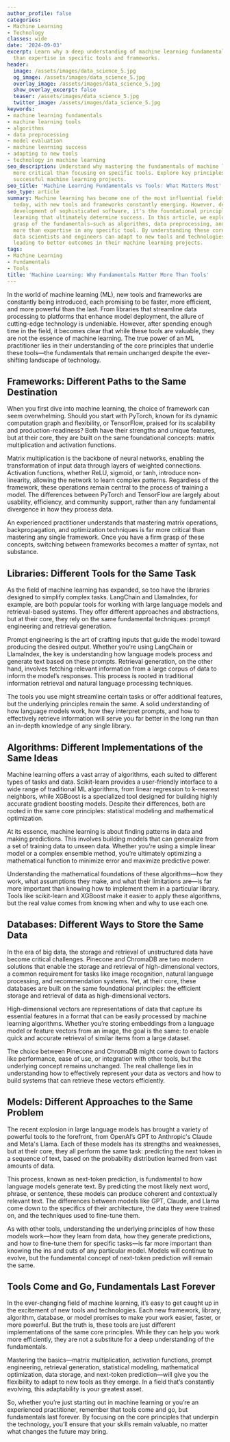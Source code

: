 ```yaml
---
author_profile: false
categories:
- Machine Learning
- Technology
classes: wide
date: '2024-09-03'
excerpt: Learn why a deep understanding of machine learning fundamentals is more valuable
  than expertise in specific tools and frameworks.
header:
  image: /assets/images/data_science_5.jpg
  og_image: /assets/images/data_science_5.jpg
  overlay_image: /assets/images/data_science_5.jpg
  show_overlay_excerpt: false
  teaser: /assets/images/data_science_5.jpg
  twitter_image: /assets/images/data_science_5.jpg
keywords:
- machine learning fundamentals
- machine learning tools
- algorithms
- data preprocessing
- model evaluation
- machine learning success
- adapting to new tools
- technology in machine learning
seo_description: Understand why mastering the fundamentals of machine learning is
  more critical than focusing on specific tools. Explore key principles that drive
  successful machine learning projects.
seo_title: 'Machine Learning Fundamentals vs Tools: What Matters Most'
seo_type: article
summary: Machine learning has become one of the most influential fields in technology
  today, with new tools and frameworks constantly emerging. However, despite the rapid
  development of sophisticated software, it's the foundational principles of machine
  learning that ultimately determine success. In this article, we explore why a strong
  grasp of the fundamentals—such as algorithms, data preprocessing, and model evaluation—matters
  more than expertise in any specific tool. By understanding these core concepts,
  data scientists and engineers can adapt to new tools and technologies more effectively,
  leading to better outcomes in their machine learning projects.
tags:
- Machine Learning
- Fundamentals
- Tools
title: 'Machine Learning: Why Fundamentals Matter More Than Tools'
---
```


In the world of machine learning (ML), new tools and frameworks are constantly being introduced, each promising to be faster, more efficient, and more powerful than the last. From libraries that streamline data processing to platforms that enhance model deployment, the allure of cutting-edge technology is undeniable. However, after spending enough time in the field, it becomes clear that while these tools are valuable, they are not the essence of machine learning. The true power of an ML practitioner lies in their understanding of the core principles that underlie these tools—the fundamentals that remain unchanged despite the ever-shifting landscape of technology.

## Frameworks: Different Paths to the Same Destination

When you first dive into machine learning, the choice of framework can seem overwhelming. Should you start with PyTorch, known for its dynamic computation graph and flexibility, or TensorFlow, praised for its scalability and production-readiness? Both have their strengths and unique features, but at their core, they are built on the same foundational concepts: matrix multiplication and activation functions.

Matrix multiplication is the backbone of neural networks, enabling the transformation of input data through layers of weighted connections. Activation functions, whether ReLU, sigmoid, or tanh, introduce non-linearity, allowing the network to learn complex patterns. Regardless of the framework, these operations remain central to the process of training a model. The differences between PyTorch and TensorFlow are largely about usability, efficiency, and community support, rather than any fundamental divergence in how they process data.

An experienced practitioner understands that mastering matrix operations, backpropagation, and optimization techniques is far more critical than mastering any single framework. Once you have a firm grasp of these concepts, switching between frameworks becomes a matter of syntax, not substance.

## Libraries: Different Tools for the Same Task

As the field of machine learning has expanded, so too have the libraries designed to simplify complex tasks. LangChain and LlamaIndex, for example, are both popular tools for working with large language models and retrieval-based systems. They offer different approaches and abstractions, but at their core, they rely on the same fundamental techniques: prompt engineering and retrieval generation.

Prompt engineering is the art of crafting inputs that guide the model toward producing the desired output. Whether you’re using LangChain or LlamaIndex, the key is understanding how language models process and generate text based on these prompts. Retrieval generation, on the other hand, involves fetching relevant information from a large corpus of data to inform the model’s responses. This process is rooted in traditional information retrieval and natural language processing techniques.

The tools you use might streamline certain tasks or offer additional features, but the underlying principles remain the same. A solid understanding of how language models work, how they interpret prompts, and how to effectively retrieve information will serve you far better in the long run than an in-depth knowledge of any single library.

## Algorithms: Different Implementations of the Same Ideas

Machine learning offers a vast array of algorithms, each suited to different types of tasks and data. Scikit-learn provides a user-friendly interface to a wide range of traditional ML algorithms, from linear regression to k-nearest neighbors, while XGBoost is a specialized tool designed for building highly accurate gradient boosting models. Despite their differences, both are rooted in the same core principles: statistical modeling and mathematical optimization.

At its essence, machine learning is about finding patterns in data and making predictions. This involves building models that can generalize from a set of training data to unseen data. Whether you’re using a simple linear model or a complex ensemble method, you’re ultimately optimizing a mathematical function to minimize error and maximize predictive power.

Understanding the mathematical foundations of these algorithms—how they work, what assumptions they make, and what their limitations are—is far more important than knowing how to implement them in a particular library. Tools like scikit-learn and XGBoost make it easier to apply these algorithms, but the real value comes from knowing when and why to use each one.

## Databases: Different Ways to Store the Same Data

In the era of big data, the storage and retrieval of unstructured data have become critical challenges. Pinecone and ChromaDB are two modern solutions that enable the storage and retrieval of high-dimensional vectors, a common requirement for tasks like image recognition, natural language processing, and recommendation systems. Yet, at their core, these databases are built on the same foundational principles: the efficient storage and retrieval of data as high-dimensional vectors.

High-dimensional vectors are representations of data that capture its essential features in a format that can be easily processed by machine learning algorithms. Whether you’re storing embeddings from a language model or feature vectors from an image, the goal is the same: to enable quick and accurate retrieval of similar items from a large dataset.

The choice between Pinecone and ChromaDB might come down to factors like performance, ease of use, or integration with other tools, but the underlying concept remains unchanged. The real challenge lies in understanding how to effectively represent your data as vectors and how to build systems that can retrieve these vectors efficiently.

## Models: Different Approaches to the Same Problem

The recent explosion in large language models has brought a variety of powerful tools to the forefront, from OpenAI’s GPT to Anthropic's Claude and Meta's Llama. Each of these models has its strengths and weaknesses, but at their core, they all perform the same task: predicting the next token in a sequence of text, based on the probability distribution learned from vast amounts of data.

This process, known as next-token prediction, is fundamental to how language models generate text. By predicting the most likely next word, phrase, or sentence, these models can produce coherent and contextually relevant text. The differences between models like GPT, Claude, and Llama come down to the specifics of their architecture, the data they were trained on, and the techniques used to fine-tune them.

As with other tools, understanding the underlying principles of how these models work—how they learn from data, how they generate predictions, and how to fine-tune them for specific tasks—is far more important than knowing the ins and outs of any particular model. Models will continue to evolve, but the fundamental concept of next-token prediction will remain the same.

## Tools Come and Go, Fundamentals Last Forever

In the ever-changing field of machine learning, it’s easy to get caught up in the excitement of new tools and technologies. Each new framework, library, algorithm, database, or model promises to make your work easier, faster, or more powerful. But the truth is, these tools are just different implementations of the same core principles. While they can help you work more efficiently, they are not a substitute for a deep understanding of the fundamentals.

Mastering the basics—matrix multiplication, activation functions, prompt engineering, retrieval generation, statistical modeling, mathematical optimization, data storage, and next-token prediction—will give you the flexibility to adapt to new tools as they emerge. In a field that’s constantly evolving, this adaptability is your greatest asset.

So, whether you’re just starting out in machine learning or you’re an experienced practitioner, remember that tools come and go, but fundamentals last forever. By focusing on the core principles that underpin the technology, you’ll ensure that your skills remain valuable, no matter what changes the future may bring.
